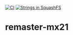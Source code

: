 [![CI](https://github.com/swiftlinux/remaster-mx21/actions/workflows/ci.yml/badge.svg?branch=main)](https://github.com/swiftlinux/remaster-mx21/actions/workflows/ci.yml)
[![Strings in SquashFS](https://github.com/swiftlinux/remaster-mx21/actions/workflows/ci.yml/badge.svg?branch=main)](https://github.com/swiftlinux/remaster-mx21/actions/workflows/find-strings-in-squashfs.yml)

# remaster-mx21

